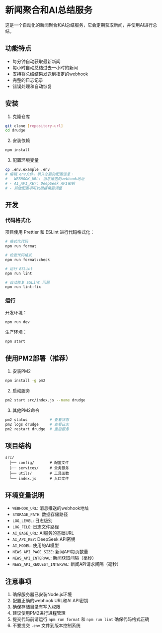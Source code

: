 # 新闻聚合和AI总结服务

这是一个自动化的新闻聚合和AI总结服务，它会定期获取新闻，并使用AI进行总结。

## 功能特点

- 每分钟自动获取最新新闻
- 每小时自动总结过去一小时的新闻
- 支持将总结结果发送到指定的webhook
- 完整的日志记录
- 错误处理和自动恢复

## 安装

1. 克隆仓库
```bash
git clone [repository-url]
cd drudge
```

2. 安装依赖
```bash
npm install
```

3. 配置环境变量
```bash
cp .env.example .env
# 编辑.env文件，填入必要的配置信息：
# - WEBHOOK_URL: 消息推送的webhook地址
# - AI_API_KEY: DeepSeek API密钥
# - 其他配置项可以根据需要调整
```

## 开发

### 代码格式化

项目使用 Prettier 和 ESLint 进行代码格式化：

```bash
# 格式化代码
npm run format

# 检查代码格式
npm run format:check

# 运行 ESLint
npm run lint

# 自动修复 ESLint 问题
npm run lint:fix
```

### 运行

开发环境：
```bash
npm run dev
```

生产环境：
```bash
npm start
```

## 使用PM2部署（推荐）

1. 安装PM2
```bash
npm install -g pm2
```

2. 启动服务
```bash
pm2 start src/index.js --name drudge
```

3. 其他PM2命令
```bash
pm2 status          # 查看状态
pm2 logs drudge     # 查看日志
pm2 restart drudge  # 重启服务
```

## 项目结构

```
src/
  ├── config/       # 配置文件
  ├── services/     # 业务服务
  ├── utils/        # 工具函数
  └── index.js      # 入口文件
```

## 环境变量说明

- `WEBHOOK_URL`: 消息推送的webhook地址
- `STORAGE_PATH`: 数据存储路径
- `LOG_LEVEL`: 日志级别
- `LOG_FILE`: 日志文件路径
- `AI_BASE_URL`: AI服务的基础URL
- `AI_API_KEY`: DeepSeek API密钥
- `AI_MODEL`: 使用的AI模型
- `NEWS_API_PAGE_SIZE`: 新闻API每页数量
- `NEWS_API_INTERVAL`: 新闻获取间隔（毫秒）
- `NEWS_API_REQUEST_INTERVAL`: 新闻API请求间隔（毫秒）

## 注意事项

1. 确保服务器已安装Node.js环境
2. 配置正确的webhook URL和AI API密钥
3. 确保存储目录有写入权限
4. 建议使用PM2进行进程管理
5. 提交代码前请运行 `npm run format` 和 `npm run lint` 确保代码格式正确
6. 不要提交 `.env` 文件到版本控制系统